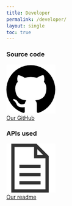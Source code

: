 ```yaml
---
title: Developer
permalink: /developer/
layout: single
toc: true
---
```


### Source code
<img src="../assets/images/logo-github.png" alt="GitHub Logo "><br>
<a href="https://github.com/InteraactionGroup/interaactionGaze">Our GitHub</a>

### APIs used
<img src="../assets/images/file-text.png" alt="File logo"><br>
<a href="https://github.com/InteraactionGroup/interaactionGaze/blob/master/README.md">Our readme</a>
